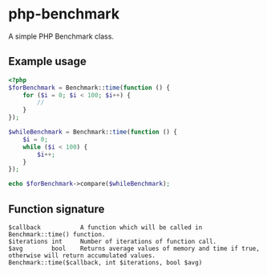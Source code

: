 # php-benchmark
A simple PHP Benchmark class.

## Example usage
``` php
<?php
$forBenchmark = Benchmark::time(function () {
    for ($i = 0; $i < 100; $i++) {
        //
    }
});

$whileBenchmark = Benchmark::time(function () {
    $i = 0;
    while ($i < 100) {
        $i++;
    }
});

echo $forBenchmark->compare($whileBenchmark);
```

## Function signature
```
$callback           A function which will be called in Benchmark::time() function.
$iterations int     Number of iterations of function call.
$avg        bool    Returns average values of memory and time if true, otherwise will return accumulated values.
Benchmark::time($callback, int $iterations, bool $avg)
```